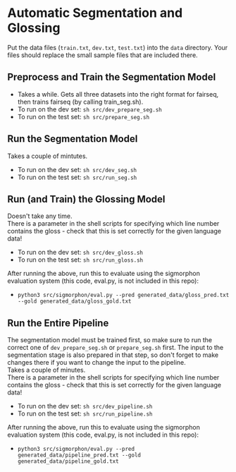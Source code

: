 # Automatic Segmentation and Glossing

Put the data files (`train.txt`,  `dev.txt`, `test.txt`) into the `data` directory.  Your files should replace the small sample files that are included there.

## Preprocess and Train the Segmentation Model
- Takes a while. Gets all three datasets into the right format for fairseq, then trains fairseq (by calling train_seg.sh).
- To run on the dev set: ``sh src/dev_prepare_seg.sh``
- To run on the test set: ``sh src/prepare_seg.sh``

## Run the Segmentation Model
Takes a couple of mintutes.
- To run on the dev set: ``sh src/dev_seg.sh``
- To run on the test set: ``sh src/run_seg.sh``

## Run (and Train) the Glossing Model
Doesn't take any time.  
There is a parameter in the shell scripts for specifying which line number contains the gloss - check that this is set correctly for the given language data!  
- To run on the dev set: ``sh src/dev_gloss.sh``
- To run on the test set: ``sh src/run_gloss.sh``

After running the above, run this to evaluate using the sigmorphon evaluation system (this code, eval.py, is not included in this repo):  
- ``python3 src/sigmorphon/eval.py --pred generated_data/gloss_pred.txt --gold generated_data/gloss_gold.txt``

## Run the Entire Pipeline
The segmentation model must be trained first, so make sure to run the correct one of ``dev_prepare_seg.sh`` or ``prepare_seg.sh`` first.  The input to the segmentation stage is also prepared in that step, so don't forget to make changes there if you want to change the input to the pipeline.  
Takes a couple of minutes.  
There is a parameter in the shell scripts for specifying which line number contains the gloss - check that this is set correctly for the given language data!  
- To run on the dev set: ``sh src/dev_pipeline.sh``
- To run on the test set: ``sh src/run_pipeline.sh``

After running the above, run this to evaluate using the sigmorphon evaluation system (this code, eval.py, is not included in this repo):  
- ``python3 src/sigmorphon/eval.py --pred generated_data/pipeline_pred.txt --gold generated_data/pipeline_gold.txt``
